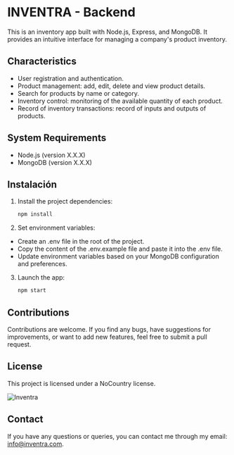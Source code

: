 # INVENTRA - Backend
This is an inventory app built with Node.js, Express, and MongoDB. It provides an intuitive interface for managing a company's product inventory.

## Characteristics
- User registration and authentication.
- Product management: add, edit, delete and view product details.
- Search for products by name or category.
- Inventory control: monitoring of the available quantity of each product.
- Record of inventory transactions: record of inputs and outputs of products.

## System Requirements

- Node.js (version X.X.X)
- MongoDB (version X.X.X)

## Instalación
1. Install the project dependencies:
    ```bash
    npm install
    ```

2. Set environment variables:

- Create an .env file in the root of the project.
- Copy the content of the .env.example file and paste it into the .env file.
- Update environment variables based on your MongoDB configuration and preferences.

3. Launch the app:
   ```bash
   npm start
   ```

## Contributions
Contributions are welcome. If you find any bugs, have suggestions for improvements, or want to add new features, feel free to submit a pull request.

## License
This project is licensed under a NoCountry license.

![Inventra](https://uploads-ssl.webflow.com/62cc216ce23f79c10bc88169/639897fbe9bf535ede0383bd_Branding%20NC_Mesa%20de%20trabajo%201%203.png)

## Contact
If you have any questions or queries, you can contact me through my email: info@inventra.com.